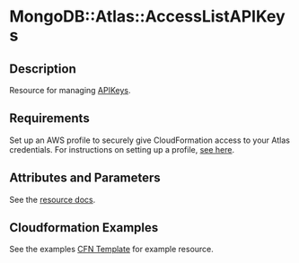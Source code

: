 # MongoDB::Atlas::AccessListAPIKeys


## Description
Resource for managing [APIKeys](https://www.mongodb.com/docs/api/doc/atlas-admin-api-v2/group/endpoint-programmatic-api-keys).

## Requirements
Set up an AWS profile to securely give CloudFormation access to your Atlas credentials.
For instructions on setting up a profile, [see here](/README.md#mongodb-atlas-api-keys-credential-management).

## Attributes and Parameters

See the [resource docs](docs/README.md).

## Cloudformation Examples

See the examples [CFN Template](/examples/access-list-api-key/access-list-api-key.json) for example resource.